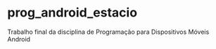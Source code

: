 # prog_android_estacio
Trabalho final da disciplina de Programação para Dispositivos Móveis Android
